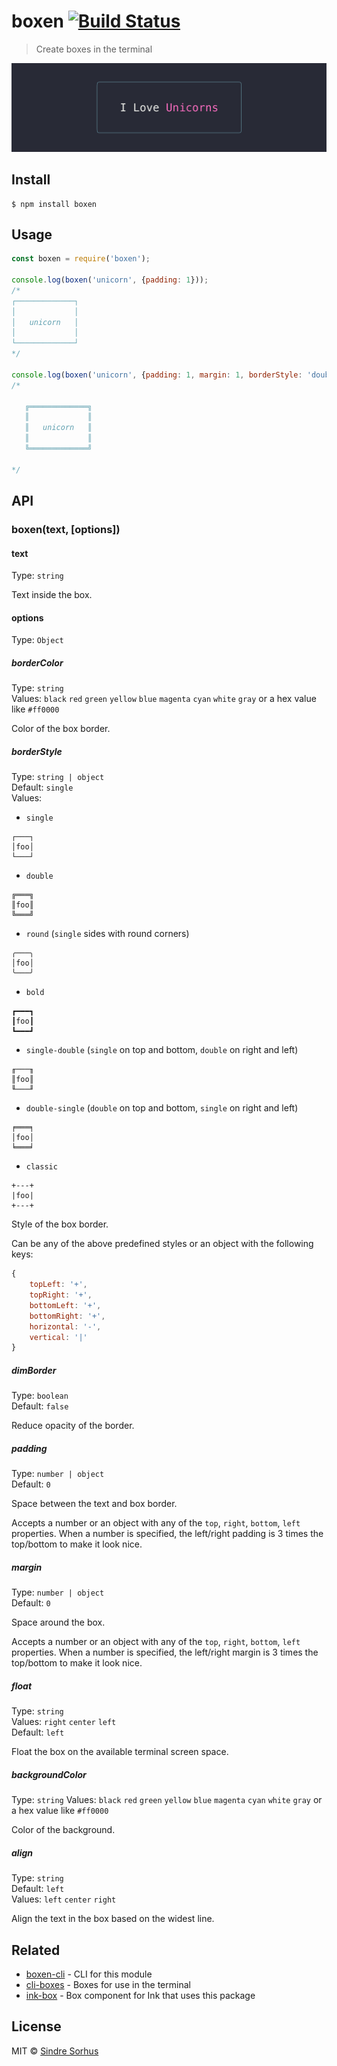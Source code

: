 # boxen [![Build Status](https://travis-ci.org/sindresorhus/boxen.svg?branch=master)](https://travis-ci.org/sindresorhus/boxen)

> Create boxes in the terminal

![](screenshot.png)


## Install

```
$ npm install boxen
```


## Usage

```js
const boxen = require('boxen');

console.log(boxen('unicorn', {padding: 1}));
/*
┌─────────────┐
│             │
│   unicorn   │
│             │
└─────────────┘
*/

console.log(boxen('unicorn', {padding: 1, margin: 1, borderStyle: 'double'}));
/*

   ╔═════════════╗
   ║             ║
   ║   unicorn   ║
   ║             ║
   ╚═════════════╝

*/
```


## API

### boxen(text, [options])

#### text

Type: `string`

Text inside the box.

#### options

Type: `Object`

##### borderColor

Type: `string`<br>
Values: `black` `red` `green` `yellow` `blue` `magenta` `cyan` `white` `gray` or a hex value like `#ff0000`

Color of the box border.

##### borderStyle

Type: `string | object`<br>
Default: `single`<br>
Values:
- `single`
```
┌───┐
│foo│
└───┘
```
- `double`
```
╔═══╗
║foo║
╚═══╝
```
- `round` (`single` sides with round corners)
```
╭───╮
│foo│
╰───╯
```
- `bold`
```
┏━━━┓
┃foo┃
┗━━━┛
```
- `single-double` (`single` on top and bottom, `double` on right and left)
```
╓───╖
║foo║
╙───╜
```
- `double-single` (`double` on top and bottom, `single` on right and left)
```
╒═══╕
│foo│
╘═══╛
```
- `classic`
```
+---+
|foo|
+---+
```

Style of the box border.

Can be any of the above predefined styles or an object with the following keys:

```js
{
	topLeft: '+',
	topRight: '+',
	bottomLeft: '+',
	bottomRight: '+',
	horizontal: '-',
	vertical: '|'
}
```

##### dimBorder

Type: `boolean`<br>
Default: `false`

Reduce opacity of the border.

##### padding

Type: `number | object`<br>
Default: `0`

Space between the text and box border.

Accepts a number or an object with any of the `top`, `right`, `bottom`, `left` properties. When a number is specified, the left/right padding is 3 times the top/bottom to make it look nice.

##### margin

Type: `number | object`<br>
Default: `0`

Space around the box.

Accepts a number or an object with any of the `top`, `right`, `bottom`, `left` properties. When a number is specified, the left/right margin is 3 times the top/bottom to make it look nice.

##### float

Type: `string`<br>
Values: `right` `center` `left`<br>
Default: `left`

Float the box on the available terminal screen space.

##### backgroundColor

Type: `string`
Values: `black` `red` `green` `yellow` `blue` `magenta` `cyan` `white` `gray` or a hex value like `#ff0000`

Color of the background.

##### align

Type: `string`<br>
Default: `left`<br>
Values: `left` `center` `right`

Align the text in the box based on the widest line.


## Related

- [boxen-cli](https://github.com/sindresorhus/boxen-cli) - CLI for this module
- [cli-boxes](https://github.com/sindresorhus/cli-boxes) - Boxes for use in the terminal
- [ink-box](https://github.com/sindresorhus/ink-box) - Box component for Ink that uses this package


## License

MIT © [Sindre Sorhus](https://sindresorhus.com)
